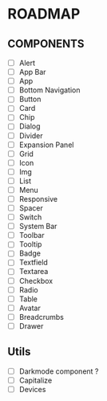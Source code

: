 # ROADMAP

## COMPONENTS

- [ ] Alert
- [ ] App Bar
- [ ] App
- [ ] Bottom Navigation
- [ ] Button
- [ ] Card
- [ ] Chip
- [ ] Dialog
- [ ] Divider
- [ ] Expansion Panel
- [ ] Grid
- [ ] Icon
- [ ] Img
- [ ] List
- [ ] Menu
- [ ] Responsive
- [ ] Spacer
- [ ] Switch
- [ ] System Bar
- [ ] Toolbar
- [ ] Tooltip
- [ ] Badge
- [ ] Textfield
- [ ] Textarea
- [ ] Checkbox
- [ ] Radio
- [ ] Table
- [ ] Avatar
- [ ] Breadcrumbs
- [ ] Drawer

## Utils

- [ ] Darkmode component ?
- [ ] Capitalize
- [ ] Devices
